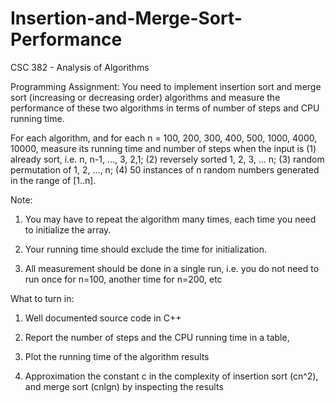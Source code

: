 # Insertion-and-Merge-Sort-Performance
CSC 382 - Analysis of Algorithms

Programming Assignment: You need to implement insertion sort and merge sort (increasing or decreasing order) algorithms and measure the performance of these two algorithms in terms of number of steps and CPU running time.

For each algorithm, and for each n = 100, 200, 300, 400, 500, 1000, 4000, 10000, measure its running time and number of steps when the input is (1) already sort, i.e. n, n-1, …, 3, 2,1; (2) reversely sorted 1, 2, 3, … n; (3) random permutation of 1, 2, …, n; (4) 50 instances of n random numbers generated in the range of [1..n].

Note:

1. You may have to repeat the algorithm many times, each time you need to initialize the array.

2. Your running time should exclude the time for initialization. 

3. All measurement should be done in a single run, i.e. you do not need to run once for n=100, another time for n=200, etc

What to turn in:

1. Well documented source code in C++

2. Report the number of steps and the CPU running time in a table,

3. Plot the running time of the algorithm results

4. Approximation the constant c in the complexity of insertion sort (cn^2), and merge sort (cnlgn) by inspecting the results
